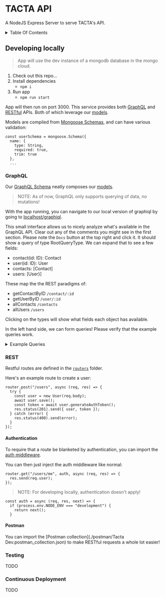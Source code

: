# TACTA API

A NodeJS Express Server to serve TACTA's API.

<details>
  <summary>Table Of Contents</summary>

1. [Developing Locally](#developing-locally)
   - [GraphQL](#graphql)
   - [REST](#rest)
     - [Authentication](#authentication)
1. [Testing](#testing)
1. [Continuous Deployment](#continuous-deployment)

</details>

## Developing locally

> App will use the dev instance of a mongodb database in the mongo cloud.

1. Check out this repo...
1. Install dependencies
   - `npm i`
1. Run app
   - `npm run start`

App will then run on port 3000. This service provides both [GraphQL](#graphql) and [RESTful](#rest) APIs. Both of which leverage our [models](./src/models).

Models are compiled from [Mongoose Schemas](https://mongoosejs.com/docs/models.html), and can have various validation:

```
const userSchema = mongoose.Schema({
  name: {
    type: String,
    required: true,
    trim: true
  },
  ...
```

### GraphQL

Our [GraphQL Schema](./src/graphql/schema.js) neatly composes our [models](./src/models).

> NOTE: As of now, GraphQL only supports querying of data, no mutations!

With the app running, you can navigate to our local version of graphiql by going to [localhost/graphiql](http://localhost:3001/graphiql).

This small interface allows us to nicely analyze what's available in the GraphQL API. Clear out any of the comments you might see in the first section. Please note the `Docs` button at the top right and click it. It should show a query of type RootQueryType. We can expand that to see a few fields:

- contact(id: ID): Contact
- user(id: ID): User
- contacts: [Contact]
- users: [User}]

These map the the REST paradigms of:

- getContactByID `/contact/:id`
- getUserByID `/user/:id`
- allContacts `/contacts`
- allUsers `/users`

Clicking on the types will show what fields each object has available.

In the left hand side, we can form queries! Please verify that the example queries work.

<details>
  <summary>Example Queries</summary>

Query:

```
query {
  users {
    name
  }
}
```

Yields:

```
{
  "data": {
    "users": [
      {
        "name": "Duane"
      },
      {
        "name": "Keem"
      },
      {
        "name": "Keem Kim"
      }
    ]
  }
}
```

Query:

```
query {
  users {
    name
    phone
    email
  }
}
```

Yields:

```
{
  "data": {
    "users": [
      {
        "name": "Duane",
        "phone": "5129210971",
        "email": "bester.test@gmail.com"
      },
      {
        "name": "Keem"
        "phone": "1234567890",
        "email": "keem.test@gmail.com"
      },
      {
        "name": "Keem Kim",
        "phone": "1234567891",
        "email": "keem.test1@gmail.com"
      }
    ]
  }
}
```

</details>

### REST

Restful routes are defined in the [`routers`](./src/routers) folder.

Here's an example route to create a user:

```
router.post("/users", async (req, res) => {
  try {
    const user = new User(req.body);
    await user.save();
    const token = await user.generateAuthToken();
    res.status(201).send({ user, token });
  } catch (error) {
    res.status(400).send(error);
  }
});
```

#### Authentication

To require that a route be blanketed by authentication, you can import the [auth middleware](./src/middleware/auth.js).

You can then just inject the auth middleware like normal:

```
router.get("/users/me", auth, async (req, res) => {
  res.send(req.user);
});
```

> NOTE: For developing locally, authentication doesn't apply!

```
const auth = async (req, res, next) => {
  if (process.env.NODE_ENV === "development") {
    return next();
  }
```

#### Postman

You can import the [Postman collection](./postman/Tacta Dev.postman_collection.json) to make RESTful requests a whole lot easier!

### Testing

TODO

### Continuous Deployment

TODO
